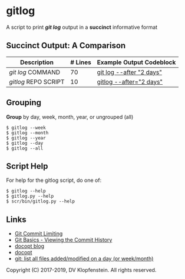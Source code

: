 # gitlog
A script to print **_git log_** output in a **succinct** informative format

## Succinct Output: A Comparison

| Description           | # Lines | Example Output Codeblock
|-----------------------|---------|-------------------------
| _git log_ COMMAND     |      70 | [git log --after "2 days"](doc/md/README_example_succint_cmdline.md)
| _gitlog_ REPO SCRIPT  |      10 | [gitlog --after="2 days"](doc/md/README_example_succint_script.md)

## Grouping
**Group** by day, week, month, year, or ungrouped (all)     
```
$ gitlog --week
$ gitlog --month
$ gitlog --year
$ gitlog --day
$ gitlog --all
```

## Script Help

For help for the gitlog script, do one of:
```
$ gitlog --help
$ gitlog.py --help
$ scr/bin/gitlog.py --help
```

## Links

- [Git Commit Limiting](https://git-scm.com/docs/git-log#_commit_limiting)
- [Git Basics - Viewing the Commit History](https://git-scm.com/book/en/v1/Git-Basics-Viewing-the-Commit-History)
- [docopt blog](https://www.robjwells.com/2015/06/you-should-be-using-docopt)
- [docopt](https://github.com/docopt/docopt)
- [git: list all files added/modified on a day (or week/month)](
   https://stackoverflow.com/questions/8016645/git-list-all-files-added-modified-on-a-day-or-week-month)

Copyright (C) 2017-2019, DV Klopfenstein. All rights reserved.
